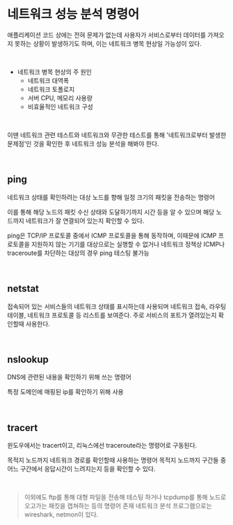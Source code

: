 # 네트워크 성능 분석 명령어

애플리케이션 코드 상에는 전혀 문제가 없는데 사용자가 서비스로부터 데이터를 가져오지 못하는 상황이 발생하기도 하며, 
이는 네트워크 병목 현상일 가능성이 있다.


<BR>

- 네트워크 병목 현상의 주 원인
    - 네트워크 대역폭
    - 네트워크 토폴로지
    - 서버 CPU, 메모리 사용량
    - 비효율적인 네트워크 구성


<BR>

이땐 네트워크 관련 테스트와 네트워크와 무관한 테스트를 통해 '네트워크로부터 발생한 문제점'인 것을 확인한 후
네트워크 성능 분석을 해봐야 한다.


<BR>

## ping

네트워크 상태를 확인하려는 대상 노드를 향해 일정 크기의 패킷을 전송하는 명령어

이를 통해 해당 노드의 패킷 수신 상태와 도달하기까지 시간 등을 알 수 있으며 
해당 노드까지 네트워크가 잘 연결되어 있는지 확인할 수 있다.


ping은 TCP/IP 프로토콜 중에서 ICMP 프로토콜을 통해 동작하며, 이때문에 ICMP 프로토콜을 지원하지 않는 기기를 대상으로는 실행할 수 없거나 
네트워크 정책상 ICMP나 traceroute를 차단하는 대상의 경우 ping 테스팅 불가능


<br>

## netstat

접속되어 있는 서비스들의 네트워크 상태를 표시하는데 사용되며 네트워크 접속, 라우팅 테이블, 네트워크 프로토콜 등 리스트를 보여준다.
주로 서비스의 포트가 열려있는지 확인할때 사용한다.

<br>

## nslookup

DNS에 관련된 내용을 확인하기 위해 쓰는 명령어

특정 도메인에 매핑된 ip를 확인하기 위해 사용


<br>

## tracert

윈도우에서는 tracert이고, 리눅스에선 traceroute라는 명령어로 구동된다.

목적지 노드까지 네트워크 경로를 확인할때 사용하는 명령어
목적지 노드까지 구간들 중 어느 구간에서 응답시간이 느려지는지 등을 확인할 수 있다.



<br>

> 이외에도 ftp를 통해 대형 파일을 전송해 테스팅 하거나 tcpdump를 통해 노드로 오고가는 패킷을 캡쳐하는 등의 명령어 존재
> 네트워크 분석 프로그램으로는 wireshark, netmon이 있다.